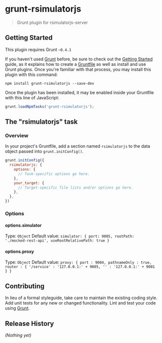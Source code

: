 # grunt-rsimulatorjs

> Grunt plugin for rsimulatorjs-server

## Getting Started
This plugin requires Grunt `~0.4.1`

If you haven't used [Grunt](http://gruntjs.com/) before, be sure to check out the [Getting Started](http://gruntjs.com/getting-started) guide, as it explains how to create a [Gruntfile](http://gruntjs.com/sample-gruntfile) as well as install and use Grunt plugins. Once you're familiar with that process, you may install this plugin with this command:

```shell
npm install grunt-rsimulatorjs --save-dev
```

Once the plugin has been installed, it may be enabled inside your Gruntfile with this line of JavaScript:

```js
grunt.loadNpmTasks('grunt-rsimulatorjs');
```

## The "rsimulatorjs" task

### Overview
In your project's Gruntfile, add a section named `rsimulatorjs` to the data object passed into `grunt.initConfig()`.

```js
grunt.initConfig({
  rsimulatorjs: {
    options: {
      // Task-specific options go here.
    },
    your_target: {
      // Target-specific file lists and/or options go here.
    },
  },
})
```

### Options

#### options.simulator
Type: `Object`
Default value:
`simulator: {
     port: 9005,
     rootPath: './mocked-rest-api',
     useRootRelativePath: true
}`

#### options.proxy
Type: `Object`
Default value:
`proxy: {
     port : 9004,
     pathnameOnly : true,
     router : {
         '/service' : '127.0.0.1:' + 9005,
         '' : '127.0.0.1:' + 9001
     }
}`

## Contributing
In lieu of a formal styleguide, take care to maintain the existing coding style. Add unit tests for any new or changed functionality. Lint and test your code using [Grunt](http://gruntjs.com/).

## Release History
_(Nothing yet)_
